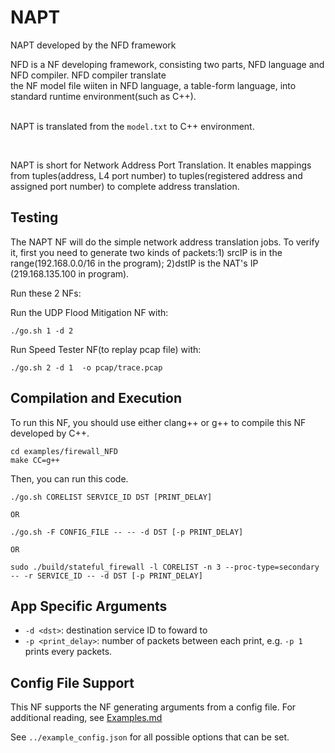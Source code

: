 NAPT
==
NAPT developed by the NFD framework


NFD is a NF developing framework, consisting two parts, NFD language and NFD compiler. NFD compiler translate <br>
the NF model file wiiten in NFD language, a table-form language, into standard runtime environment(such as C++).<br><br>


NAPT is translated from the `model.txt` to C++ environment. <br>
  
 <br>
 
NAPT is short for Network Address Port Translation. It enables mappings from tuples(address, L4 port number) to tuples(registered address and assigned port number) to complete address translation.
<br>
 

Testing
--

The NAPT NF will do the simple network address translation jobs. To verify it, first you need to generate two kinds of packets:1) srcIP is in the range(192.168.0.0/16 in the program); 2)dstIP is the NAT's IP (219.168.135.100 in program).

Run these 2 NFs:

Run the UDP Flood Mitigation NF with:

```
./go.sh 1 -d 2

```

Run Speed Tester NF(to replay pcap file) with:

```
./go.sh 2 -d 1  -o pcap/trace.pcap 

```


Compilation and Execution
--

To run this NF, you should use either clang++ or g++ to compile this NF developed by C++.

```
cd examples/firewall_NFD
make CC=g++

```

Then, you can run this code.

```
./go.sh CORELIST SERVICE_ID DST [PRINT_DELAY]

OR

./go.sh -F CONFIG_FILE -- -- -d DST [-p PRINT_DELAY]

OR

sudo ./build/stateful_firewall -l CORELIST -n 3 --proc-type=secondary -- -r SERVICE_ID -- -d DST [-p PRINT_DELAY]
```

App Specific Arguments
--
  - `-d <dst>`: destination service ID to foward to
  - `-p <print_delay>`: number of packets between each print, e.g. `-p 1` prints every packets.

Config File Support
--
This NF supports the NF generating arguments from a config file. For additional reading, see [Examples.md](../../docs/Examples.md)

See `../example_config.json` for all possible options that can be set.
